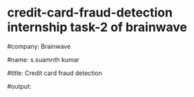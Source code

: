 # credit-card-fraud-detection internship task-2 of brainwave


#company: Brainwave



#name: s.suamnth kumar




#title: Credit card fraud detection



#output:
